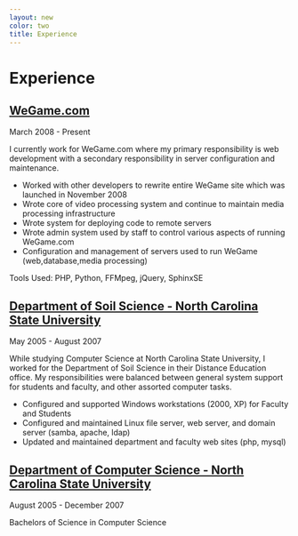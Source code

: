 ```yaml
---
layout: new
color: two
title: Experience
---
```

# Experience

## [WeGame.com](http://www.wegame.com/)

March 2008 - Present

I currently work for WeGame.com where my primary responsibility is web development with a secondary responsibility in server configuration and maintenance.

* Worked with other developers to rewrite entire WeGame site which was launched in November 2008
* Wrote core of video processing system and continue to maintain media processing infrastructure
* Wrote system for deploying code to remote servers
* Wrote admin system used by staff to control various aspects of running WeGame.com
* Configuration and management of servers used to run WeGame (web,database,media processing)

Tools Used: PHP, Python, FFMpeg, jQuery, SphinxSE

## [Department of Soil Science - North Carolina State University](http://www.soil.ncsu.edu/)

May 2005 - August 2007

While studying Computer Science at North Carolina State University, I worked for the Department of Soil Science in their Distance Education office.  My responsibilities were balanced between general system support for students and faculty, and other assorted computer tasks.

* Configured and supported Windows workstations (2000, XP) for Faculty and Students
* Configured and maintained Linux file server, web server, and domain server (samba, apache, ldap)
* Updated and maintained department and faculty web sites (php, mysql)


## [Department of Computer Science - North Carolina State University](http://www.csc.ncsu.edu/)

August 2005 - December 2007

Bachelors of Science in Computer Science
